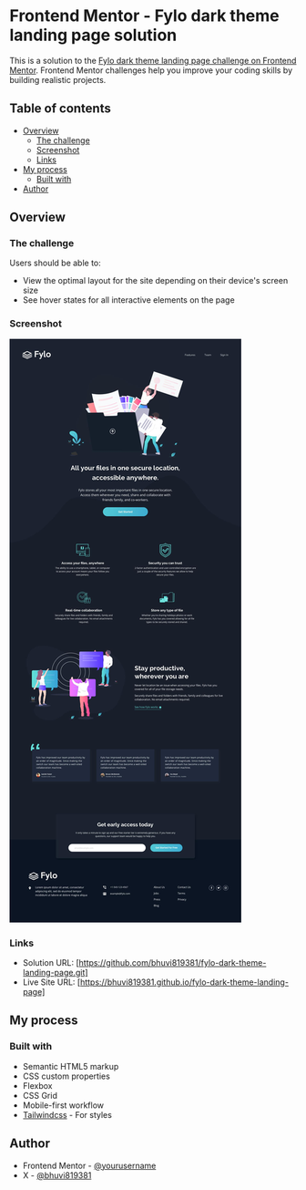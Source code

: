 # Frontend Mentor - Fylo dark theme landing page solution

This is a solution to the [Fylo dark theme landing page challenge on Frontend Mentor](https://www.frontendmentor.io/challenges/fylo-dark-theme-landing-page-5ca5f2d21e82137ec91a50fd). Frontend Mentor challenges help you improve your coding skills by building realistic projects. 

## Table of contents

- [Overview](#overview)
  - [The challenge](#the-challenge)
  - [Screenshot](#screenshot)
  - [Links](#links)
- [My process](#my-process)
  - [Built with](#built-with)
- [Author](#author)

## Overview

### The challenge

Users should be able to:

- View the optimal layout for the site depending on their device's screen size
- See hover states for all interactive elements on the page

### Screenshot

![](./design/desktop-design.jpg)

### Links

- Solution URL: [https://github.com/bhuvi819381/fylo-dark-theme-landing-page.git]
- Live Site URL: [https://bhuvi819381.github.io/fylo-dark-theme-landing-page]

## My process

### Built with

- Semantic HTML5 markup
- CSS custom properties
- Flexbox
- CSS Grid
- Mobile-first workflow
- [Tailwindcss](https://tailwindcss.com/) - For styles

## Author

- Frontend Mentor - [@yourusername](https://www.frontendmentor.io/profile/yourusername)
- X - [@bhuvi819381](https://www.x.com/bhuvi819381)